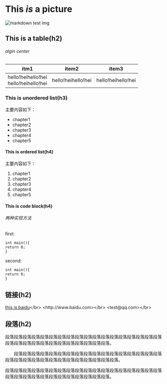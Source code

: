 # This _is_ a __picture__
![markdown test img](http://gitlab.com/efront/markown/raw/master/images/syntax/test.png"Markdown")
## This is a table(h2)
###### algin center
|  itm1  |  item2  |  item3  |
|:------:|:-------:|:-------:|
|hello!heihello!hei</br>hello!heihello!hei|hello!heihello!hei|hello!heihello!hei|
### This is unordered list(h3)
主要内容如下：
* chapter1
* chapter2
* chapter3
* chapter4
* chapter5
#### This is ordered list(h4)
主要内容如下：
1. chapter1
2. chapter2
3. chapter3
4. chapter4
5. chapter5
#### This is code block(h4)
###### 两种实现方法
first:  

    int main(){
    return 0;
    }
  
second:
```
int main(){
return 0;
}
```
## 链接(h2)
[this is baidu](http://baidu.com/"http://baidu.com/")</br>
<http://www.baidu.com></br>
<test@qq.com></br>
## 段落(h2)
段落段落段落段落段落段落段落段落段落段落段落段落段落段落段落段落段落段落段落段落段落段落段落段落段落段落段落段落段落段落。</br>

&emsp;&emsp;段落段落段落段落段落段落段落段落段落段落段落段落段落段落段落段落段落段落段落段落段落段落段落段落段落段落段落段落段落段落。</br>

段落段落段落段落段落段落段落段落段落段落段落段落段落段落段落段落段落段落段落段落段落段落段落段落段落段落段落段落段落段落。
